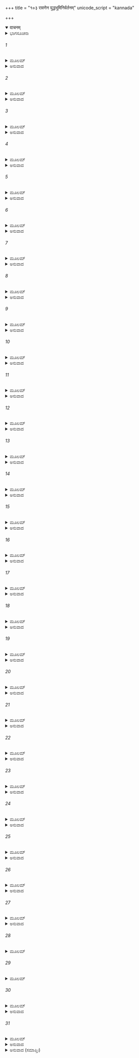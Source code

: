 +++
title = "१०३ रावणेन युद्धभूमिनिर्वर्तनम्"
unicode_script = "kannada"

+++
<details open><summary>वाचनम्</summary>

<div class="audioEmbed"  caption="श्रीराम-हरिसीताराममूर्ति-घनपाठिभ्यां वचनम्" src="https://archive.org/download/Ramayana-recitation-Sriram-harisItArAmamUrti-Ghanapaati-v2/Kanda_6/Kanda_6_YK-103-Ravana_s_charioteer_carries_away_Ravana_in_the_chariot_0.mp3"></div>
</details>



<details><summary>ಭಾಗಸೂಚನಾ</summary>

ಶ್ರೀರಾಮನು ರಾವಣನನ್ನು ನಿಂದಿಸಿದುದು, ಗಾಯಗೊಂಡಿದ್ದ ರಾವಣನನ್ನು ಸಾರಥಿಯು ರಣಭೂಮಿಯಿಂದ ಹೊರಗೆ ಒಯ್ದುದು
</details>

###### 1


<details><summary>ಮೂಲಮ್</summary>

ಸ ತು ತೇನ ತದಾ ಕ್ರೋಧಾತ್ ಕಾಕುತ್ಸ್ಥೇನಾರ್ದಿತೋ ಭೃಶಮ್ ।  
ರಾವಣಃ ಸಮರಶ್ಲಾಘೀ ಮಹಾಕ್ರೋಧಮುಪಾಗಮತ್ ॥
</details>

<details><summary>ಅನುವಾದ</summary>

ಕ್ರೋಧಾಭಿಭೂತನಾಗಿದ್ದ ಶ್ರೀರಾಮನಿಂದ ಅತ್ಯಂತ ಪೀಡಿತನಾದ, ರಣಶ್ಲಾಘಿ ರಾವಣನು ಅತ್ಯಂತ ಕ್ರೋಧಗೊಂಡನು.॥1॥
</details>

###### 2


<details><summary>ಮೂಲಮ್</summary>

ಸ ದೀಪ್ತನಯನೋಽಮರ್ಷಾಚ್ಚಾಪಮುದ್ಯಮ್ಯ ವೀರ್ಯವಾನ್ ।  
ಅಭ್ಯರ್ದಯತ್ಸು ಸಂಕ್ರುದ್ಧೋ ರಾಘವಂ ಪರಮಾಹವೇ ॥
</details>

<details><summary>ಅನುವಾದ</summary>

ಅವನ ಕಣ್ಣುಗಳು ಬೆಂಕಿಯಂತೆ ಉರಿದೆದ್ದವು. ಆ ಪರಾಕ್ರಮಿ ವೀರನು ಅಸಹನೆಯಿಂದ ಧನುಸ್ಸನ್ನೆತ್ತಿ, ಅತ್ಯಂತ ಕುಪಿತನಾಗಿ ಆ ಮಹಾಸಂಗ್ರಾಮದಲ್ಲಿ ಶ್ರೀರಾಮನನ್ನು ನೋಯಿಸತೊಡಗಿದನು.॥2॥
</details>

###### 3


<details><summary>ಮೂಲಮ್</summary>

ಬಾಣಧಾರಾ ಸಹಸ್ರೈಸ್ತೈಃ ಸ ತೋಯದ ಇವಾಂಬರಾತ್ ।  
ರಾಘವಂ ರಾವಣೋ ಬಾಣೈಸ್ತಟಾಕಮಿವ ಪೂರಯನ್ ॥
</details>

<details><summary>ಅನುವಾದ</summary>

ಆಕಾಶದಿಂದ ಮೋಡಗಳು ನೀರು ಸುರಿಸಿ ಕೆರೆಗಳನ್ನು ತುಂಬುವಂತೆ ರಾವಣನು ಸಾವಿರಾರು ಬಾಣಗಳ ವೃಷ್ಟಿಗೈದು ಶ್ರೀರಾಮಚಂದ್ರನನ್ನು ಮುಚ್ಚಿಬಿಟ್ಟನು.॥3॥
</details>

###### 4


<details><summary>ಮೂಲಮ್</summary>

ಪೂರಿತಃ ಶರಜಾಲೇನ ಧನುರ್ಮುಕ್ತೇನ ಸಂಯುಗೇ ।  
ಮಹಾಗಿರಿರಿವಾಕಂಪ್ಯಃ ಕಾಕುತ್ಸ್ಥೋ ನ ಪ್ರಕಂಪತೇ ॥
</details>

<details><summary>ಅನುವಾದ</summary>

ರಣರಂಗದಲ್ಲಿ ರಾವಣನು ಬಿಟ್ಟಿರುವ ಬಾಣಸಮೂಹಗಳಿಂದ ವ್ಯಾಪ್ತನಾಗಿದ್ದನು. ಶ್ರೀರಘುನಾಥನು ಕೊಂಚವೂ ವಿಚಲಿತನಾಗಲಿಲ್ಲ; ಏಕೆಂದರೆ ಅವನು ಮಹಾಪರ್ವತದಂತೆ ಅಚಲನಾಗಿದ್ದನು.॥4॥
</details>

###### 5


<details><summary>ಮೂಲಮ್</summary>

ಸ ಶರೈಃ ಶರಜಾಲಾನಿ ವಾರನ್ಸಮರೇ ಸ್ಥಿತಃ ।  
ಗಭಸ್ತೀನಿವ ಸೂರ್ಯಸ್ಯ ಪ್ರತಿಜಗ್ರಾಹ ವೀರ್ಯವಾನ್ ॥
</details>

<details><summary>ಅನುವಾದ</summary>

ರಾಮನು ತನ್ನ ಬಾಣಗಳಿಂದ ರಾವಣನ ಬಾಣಗಳನ್ನು ನಿವಾರಿಸುತ್ತಾ ಸ್ಥಿರಭಾವದಿಂದ ನಿಂತಿದ್ದನು. ಆ ಪರಾಕ್ರಮಿ ರಘುವೀರನು ಸೂರ್ಯನ ಕಿರಣಗಳಂತೆ ಶತ್ರುವಿನ ಬಾಣಗಳನ್ನು ಸಹಿಸುತ್ತಿದ್ದನು.॥5॥
</details>

###### 6


<details><summary>ಮೂಲಮ್</summary>

ತತಃ ಶರಸಹಸ್ರಾಣಿ ಕ್ಷಿಪ್ರಹಸ್ತೋ ನಿಶಾಚರಃ ।  
ನಿಜಘಾನೋರಸಿ ಕ್ರುದ್ಧೋ ರಾಘವಸ್ಯ ಮಹಾತ್ಮನಃ ॥
</details>

<details><summary>ಅನುವಾದ</summary>

ಅನಂತರ ಶೀಘ್ರವಾಗಿ ಕೈಚಳಕದಿಂದ ರಾವಣನು ಕುಪಿತನಾಗಿ ಮಹಾಮನಾ ರಾಘವೇಂದ್ರನ ಎದೆಯಲ್ಲಿ ಸಾವಿರಾರು ಬಾಣಗಳನ್ನು ಪ್ರಯೋಗಿಸಿದನು.॥6॥
</details>

###### 7


<details><summary>ಮೂಲಮ್</summary>

ಸ ಶೋಣಿತ ಸಮಾದಿಗ್ಧಃ ಸಮರೇ ಲಕ್ಷ್ಮಣಾಗ್ರಜಃ ।  
ದೃಷ್ಟಃ ಫುಲ್ಲ ಇವಾರಣ್ಯೇ ಸುಮಹಾನ್ ಕಿಂಶುಕದ್ರುಮಃ ॥
</details>

<details><summary>ಅನುವಾದ</summary>

ರಣರಂಗದಲ್ಲಿ ಆ ಬಾಣಗಳಿಂದ ಗಾಯಗೊಂಡ ಲಕ್ಷ್ಮಣಾಗ್ರಜ ರಾಮನು ರಕ್ತದಿಂದ ತೊಯ್ದು ಹೋಗಿ ಕಾಡಿನಲ್ಲಿ ಅರಳಿನಿಂತ ಮುತ್ತುಗದ ಮಹಾವೃಕ್ಷದಂತೆ ಕಂಡುಬರುತ್ತಿದ್ದನು.॥7॥
</details>

###### 8


<details><summary>ಮೂಲಮ್</summary>

ಶರಾಭಿಘಾತಸಂರಬ್ಧಃ ಸೋಭಿಜಗ್ರಾಹ ಸಾಯಕಾನ್ ।  
ಕಾಕುತ್ಸ್ಥಃ ಸುಮಹಾತೇಜಾ ಯುಗಾಂತಾದಿತ್ಯ ತೇಜಸಃ ॥
</details>

<details><summary>ಅನುವಾದ</summary>

ಬಾಣಗಳ ಆಘಾತದಿಂದ ಕುಪಿತನಾದ ಮಹಾತೇಜಸ್ವೀ ಶ್ರೀರಾಮನು ಪ್ರಳಯಕಾಲದ ಸೂರ್ಯನಂತಹ ಸಾಯಕಗಳನ್ನು ಕೈಗೆತ್ತಿಕೊಂಡನು.॥8॥
</details>

###### 9


<details><summary>ಮೂಲಮ್</summary>

ತತೋಽನ್ಯೋನ್ಯಂ ಸುಸಂರಬ್ಧೌತಾವುಭೌ ರಾಮರಾವಣೌ ।  
ಶರಾಂಧಕಾರೇ ಸಮರೇ ನೋಪಲಕ್ಷಯತಾಂ ತದಾ ॥
</details>

<details><summary>ಅನುವಾದ</summary>

ಮತ್ತೆ ಅವರಿಬ್ಬರೂ ಪರಸ್ಪರ ರೋಷಾವೇಶದಿಂದ ಕೂಡಿ ಬಾಣ ಪ್ರಯೋಗಿಸತೊಡಗಿದರು. ಸಮಾರಾಂಗಣದಲ್ಲಿ ಬಾಣಗಳಿಂದ ಅಂಧಕಾರ ಆವರಿಸಿತು. ಆಗ ರಾಮ-ರಾವಣರಿಗೆ ಪರಸ್ಪರ ನೋಡಲಾಗುತ್ತಿರಲಿಲ್ಲ.॥9॥
</details>

###### 10


<details><summary>ಮೂಲಮ್</summary>

ತತಃ ಕ್ರೋಧಸಮಾವಿಷ್ಟೋ ರಾಮೋ ದಶರಥಾತ್ಮಜಃ ।  
ಉವಾಚ ರಾವಣಂ ವೀರಃ ಪ್ರಹಸ್ಯ ಪುರುಷಂ ವಚಃ ॥
</details>

<details><summary>ಅನುವಾದ</summary>

ಆಗ ಕ್ರೋಧಗೊಂಡ ವೀರ ದಾಶರಥಿರಾಮನು ನಗುತ್ತಾ ರಾವಣನಲ್ಲಿ ಕಠೋರವಾಗಿ ಇಂತೆಂದನು.॥10॥
</details>

###### 11


<details><summary>ಮೂಲಮ್</summary>

ಮಮ ಭಾರ್ಯಾ ಜನಸ್ಥಾನಾದಜ್ಞಾನಾದ್ರಾಕ್ಷಸಾಧಮ ।  
ಹೃತಾ ತೇ ವಿವಶಾ ಯಸ್ಮಾತ್ತಸ್ಮಾತ್ತ್ವಂ ನಾಸಿ ವೀರ್ಯವಾನ್ ॥
</details>

<details><summary>ಅನುವಾದ</summary>

ನೀಚ ರಾಕ್ಷಸನೇ! ನೀನು ನನಗೆ ತಿಳಿಯದೆ ನನ್ನ ಅಸಹಾಯ ಪತ್ನಿಯನ್ನು ಕದ್ದು ತಂದಿರುವೆ. ಅದರಿಂದ ನೀನು ಬಲವಂತ, ಪರಾಕ್ರಮಿಯಂತೂ ಎಂದಿಗೂ ಅಲ್ಲ.॥11॥
</details>

###### 12


<details><summary>ಮೂಲಮ್</summary>

ಮಯಾ ವಿರಹಿತಾಂ ದೀನಾಂ ವರ್ತಮಾನಾಂ ಮಹಾವನೇ ।  
ವೈದೇಹೀಂ ಪ್ರಸಭಂ ಹೃತ್ವಾ ಶೂರೋಽಹಮಿತಿ ಮನ್ಯಸೇ ॥
</details>

<details><summary>ಅನುವಾದ</summary>

ವಿಶಾಲವನದಲ್ಲಿ ನನ್ನಿಂದ ಅಗಲಿದ ದೀನಸ್ಥಿತಿಯಲ್ಲಿದ್ದ ವಿದೇಹಕುಮಾರಿಯನ್ನು ಬಲವಂತವಾಗಿ ಅಪಹರಿಸಿದ ನೀನು ತನ್ನನ್ನು ಶೂರನೆಂದು ತಿಳಿಯುತ್ತಿರುವೆಯಲ್ಲ.॥12॥
</details>

###### 13


<details><summary>ಮೂಲಮ್</summary>

ಸ್ತ್ರೀಷು ಶೂರ ವಿನಾಥಾಸು ಪರದಾರಾಭಿಮರ್ಶನಮ್ ।  
ಕೃತ್ವಾಕಾಪುರುಷಂ ಕರ್ಮ ಶೂರೋಽಹಮಿತಿ ಮನ್ಯಸೇ ॥
</details>

<details><summary>ಅನುವಾದ</summary>

ಅಸಹಾಯ ಅಬಲೆಯರ ಮೇಲೆ ವೀರತೆಯನ್ನು ತೋರಿಸುವ ನಿಶಾಚರನೇ! ಪರಸ್ತ್ರೀಯನ್ನು ಅಪಹರಣದಂತಹ ಹೇಡಿಗಳ ಕರ್ಮವನ್ನು ಮಾಡಿ ತನ್ನನ್ನು ಶೂರವೀರನೆಂದು ತಿಳಿಯುವೆಯಲ್ಲ.॥13॥
</details>

###### 14


<details><summary>ಮೂಲಮ್</summary>

ಭಿನ್ನಮರ್ಯಾದ ನಿರ್ಲಜ್ಜ ಚಾರಿತ್ರೇಷ್ವನವಸ್ಥಿತ ।  
ದರ್ಪಾನ್ ಮೃತ್ಯುಮುಪಾದಾಯಶೂರೋಽಹಮಿತಿ ಮನ್ಯಸೇ ॥
</details>

<details><summary>ಅನುವಾದ</summary>

ಧರ್ಮ ಮರ್ಯಾದೆಯನ್ನು ಮೀರುವ ಪಾಪಿಯೇ! ನಿರ್ಲಜ್ಜ, ಸದಾಚಾರಶೂನ್ಯ ನಿಶಾಚರನೇ! ನೀನು ಬಲಗರ್ವಿತನಾಗಿ ವೈದೇಹಿಯ ರೂಪದಲ್ಲಿ ನಿನ್ನ ಮೃತ್ಯುವನ್ನು ಆಮಂತ್ರಿಸಿರುವೆ. ಹೀಗಿದ್ದರೂ ತನ್ನನ್ನು ವೀರನೆಂದು ತಿಳಿಯುತ್ತಿಯಲ್ಲ.॥14॥
</details>

###### 15


<details><summary>ಮೂಲಮ್</summary>

ಶೂರೇಣ ಧನದಭ್ರಾತ್ರಾ ಬಲೈಃ ಸಮುದಿತೇನ ಚ ।  
ಶ್ಲಾಘನೀಯಂ ಮಹತ್ಕರ್ಮ ಯಶಸ್ಯಂ ಚ ಕೃತಂ ತ್ವಯಾ ॥
</details>

<details><summary>ಅನುವಾದ</summary>

ನೀನು ದೊಡ್ಡ ಶೂರ, ಬಲಸಂಪನ್ನ ಮತ್ತು ಸಾಕ್ಷಾತ್ ಕುಬೇರನ ತಮ್ಮನಾಗಿರುವೆ. ಇದರಿಂದ ನೀನು ಈ ಪರಮಪ್ರಶಂಸನೀಯ ಹಾಗೂ ಮಹಾಯಶೋವರ್ಧಕ ಕರ್ಮಮಾಡಿರುವೆ.॥15॥
</details>

###### 16


<details><summary>ಮೂಲಮ್</summary>

ಉತ್ಸೇಕೇನಾಭಿಪನ್ನಸ್ಯ ಗರ್ಹಿತಸ್ಯಾಹಿತಸ್ಯ ಚ ।  
ಕರ್ಮಣಃ ಪ್ರಾಪ್ನುಹೀದಾನೀಂ ತಸ್ಯಾದ್ಯ ಸುಮಹತ್ಫಲಮ್ ॥
</details>

<details><summary>ಅನುವಾದ</summary>

ದುರಭಿಮಾನದಿಂದ ಮಾಡಿದ ನಿಂದಿತ ಹಾಗೂ ಅಹಿತಕರ ಪಾಪಕರ್ಮದ ಫಲವನ್ನು ನೀನು ಇಂದೇ ಪಡೆಯುವೆ.॥16॥
</details>

###### 17


<details><summary>ಮೂಲಮ್</summary>

ಶೂರೋಽಹಮಿತಿ ಚಾತ್ಮಾನಮವಗಚ್ಛಸಿ ದುರ್ಮತೇ ।  
ನೈವ ಲಜ್ಜಾಸ್ತಿ ತೇ ಸೀತಾಂ ಚೋರವದ್ವ್ಯಪಕರ್ಷತಃ ॥
</details>

<details><summary>ಅನುವಾದ</summary>

ದುರ್ಮತಿಯೇ! ಶೌರ್ಯಸಂಪನ್ನನೆಂದು ತಿಳಿದಿರುವ ನಿನಗೆ ಸೀತೆಯನ್ನು ಕಳ್ಳನಂತೆ ಕದ್ದು ತರುವಾಗ ಕೊಂಚವೂ ನಾಚಿಕೆಯಾಗಲಿಲ್ಲವೇ.॥17॥
</details>

###### 18


<details><summary>ಮೂಲಮ್</summary>

ಯದಿ ಮತ್ಸನ್ನಿಧೌ ಸೀತಾ ಧರ್ಷಿತಾ ಸ್ತಾತ್ತ್ವಯಾ ಬಲಾತ್ ।  
ಭ್ರಾತರಂ ತು ಖರಂ ಪಶ್ಯೇಸ್ತದಾ ಮತ್ಸಾಯಕೈರ್ಹತಃ ॥
</details>

<details><summary>ಅನುವಾದ</summary>

ನಾನಿರುವಾಗ ನೀನು ಸೀತೆಯನ್ನು ಬಲವಂತವಾಗಿ ಅಪಹರಣ ಮಾಡಿದ್ದರೆ ಇಷ್ಟರೊಳಗೆ ನನ್ನ ಬಾಣಗಳಿಂದ ಸತ್ತು ನಿನ್ನ ತಮ್ಮ ಖರನ ದರ್ಶನ ಪಡೆಯುತ್ತಿದ್ದೆ.॥18॥
</details>

###### 19


<details><summary>ಮೂಲಮ್</summary>

ದಿಷ್ಟ್ಯಾಸಿ ಮಮ ಮಂದಾತ್ಮಂಶ್ಚಕ್ಷುರ್ವಿಷಯಮಾಗತಃ ।  
ಅದ್ಯ ತ್ವಾಂ ಸಾಯಕೈಸ್ತೀಕ್ಷ್ಣೈರ್ನಯಾಮಿ ಯಮಸಾದನಮ್ ॥
</details>

<details><summary>ಅನುವಾದ</summary>

ಮಂದಬುದ್ಧಿಯೇ! ಇಂದು ನೀನು ನನ್ನ ಕಣ್ಣಿಗೆ ಬಿದ್ದಿರುವುದು ಸೌಭಾಗ್ಯದ ಮಾತಾಗಿದೆ. ನಾನು ಈಗಲೇ ನಿನ್ನನ್ನು ಹರಿತವಾದ ಬಾಣಗಳಿಂದ ಯಮಲೋಕಕ್ಕೆ ಅಟ್ಟುವೆನು.॥19॥
</details>

###### 20


<details><summary>ಮೂಲಮ್</summary>

ಅದ್ಯ ತೇ ಮಚ್ಛರೈಶ್ಛಿನ್ನಂ ಶಿರೋ ಜ್ವಲಿತಕುಂಡಲಮ್ ।  
ಕ್ರವ್ಯಾದಾ ವ್ಯಪಕರ್ಷಂತು ವಿಕೀರ್ಣಂ ರಣಪಾಂಸುಷು ॥
</details>

<details><summary>ಅನುವಾದ</summary>

ಇಂದು ನನ್ನ ಬಾಣಗಳಿಂದ ರಣರಂಗದಲ್ಲಿ ಹೊಳೆಯುವ ಕುಂಡಲಗಳಿಂದ ಕೂಡಿದ ನಿನ್ನ ತಲೆಯು ತುಂಡಾಗಿ ಧೂಳಿನಲ್ಲಿ ಬಿದ್ದಾಗ ಮಾಂಸಭಕ್ಷಿ ಜೀವಜಂತುಗಳು ತಿನ್ನಲು ಎಳೆದಾಡುವವು.॥20॥
</details>

###### 21


<details><summary>ಮೂಲಮ್</summary>

ನಿಪತ್ಯೋರಸಿ ಗೃಧ್ರಾಸ್ತೇ ಕ್ಷಿತೌ ಕ್ಷಿಪ್ತಸ್ಯ ರಾವಣ ।  
ಪಿಬಂತು ರುಧಿರಂ ತರ್ಷಾದ್ ಬಾಣಶಲ್ಯಾಂತ ರೋತ್ಥಿತಮ್ ॥
</details>

<details><summary>ಅನುವಾದ</summary>

ರಾವಣನೇ! ನಿನ್ನ ಹೆಣ ನೆಲದಲ್ಲಿ ಬಿದ್ದಿರುವಾಗ ಅದರ ಎದೆಯ ಮೇಲೆ ಹದ್ದುಗಳು ಕುಳಿತು, ಬಾಣಗಳ ಛೇದಗಳಿಂದ ಹರಿಯುವ ನಿನ್ನ ರಕ್ತವನ್ನು ಬಹಳ ಬಾಯಾರಿ ಕುಡಿಯುವವು.॥21॥
</details>

###### 22


<details><summary>ಮೂಲಮ್</summary>

ಅದ್ಯ ಮದ್ಬಾಣಭಿನ್ನಸ್ಯ ಗತಾಸೋಃ ಪತಿತಸ್ಯ ತೇ ।  
ಕರ್ಷನ್ ತ್ವಂತ್ರಾಣಿ ಪತಗಾ ಗರುತ್ಮಂತ ಇವೋರಗಾನ್ ॥
</details>

<details><summary>ಅನುವಾದ</summary>

ಇಂದು ನನ್ನ ಬಾಣಗಳಿಂದ ವಿದೀರ್ಣವಾಗಿ, ಪ್ರಾಣ ಶೂನ್ಯವಾಗಿ ಬಿದ್ದಿರುವ ನಿನ್ನ ಶರೀರದ ಕರುಳುಬಳ್ಳಿಯನ್ನು ಪಕ್ಷಿಗಳು, ಗರುಡನು ಸರ್ಪಗಳನ್ನು ಎಳೆಯುವಂತೆ ಸೆಳೆದು ಹಾಕುವವು.॥22॥
</details>

###### 23


<details><summary>ಮೂಲಮ್</summary>

ಇತ್ಯೇವಂ ಸವದನ್ವೀರೋ ರಾಮಃ ಶತ್ರುನಿಬರ್ಹಣಃ ।  
ರಾಕ್ಷಸೇಂದ್ರಂ ಸಮೀಪಸ್ಥಂ ಶರವರ್ಷೈರವಾಕಿರತ್ ॥
</details>

<details><summary>ಅನುವಾದ</summary>

ಹೀಗೆ ಹೇಳುತ್ತಾ ಶತ್ರುಗಳನ್ನು ನಾಶಮಾಡುವ ವೀರ ಶ್ರೀರಾಮನು ಎದುರಿಗೆ ನಿಂತಿದ್ದ ರಾಕ್ಷಸರಾಜಾರಾವಣನ ಮೇಲೆ ಬಾಣಗಳ ಮಳೆಗರೆಯಲು ಪ್ರಾರಂಭಿಸಿದನು.॥23॥
</details>

###### 24


<details><summary>ಮೂಲಮ್</summary>

ಬಭೂವ ದ್ವಿಗುಣಂ ವೀರ್ಯಂ ಬಲಂ ಹರ್ಷಶ್ಚ ಸಂಯುಗೇ ।  
ರಾಮಸ್ಯಾಸ್ತ್ರ ಬಲಂ ಚೈವ ಶತ್ರೋರ್ನಿಧನಕಾಂಕ್ಷಿಣಃ ॥
</details>

<details><summary>ಅನುವಾದ</summary>

ಆಗ ಯುದ್ಧರಂಗದಲ್ಲಿ ಶತ್ರುವನ್ನು ವಧಿಸಲಿಚ್ಛಿಸುವ ಶ್ರೀರಾಮನ ಬಲ, ಪರಾಕ್ರಮ, ಉತ್ಸಾಹ ಮತ್ತು ಅಸ್ತ್ರಬಲವು ಇಮ್ಮಡಿಯಾಯಿತು.॥24॥
</details>

###### 25


<details><summary>ಮೂಲಮ್</summary>

ಪ್ರಾದುರ್ಬಭೂವುರಸ್ತ್ರಾಣಿ ಸರ್ವಾಣಿ ವಿದಿತಾತ್ಮನಃ ।  
ಪ್ರಹರ್ಷಾಚ್ಚ ಮಹಾತೇಜಾಃ ಶೀಘ್ರಹಸ್ತತರೋಽಭವತ್ ॥
</details>

<details><summary>ಅನುವಾದ</summary>

ಆತ್ಮಜ್ಞಾನಿ ರಘುನಾಥನ ಎದುರಿಗೆ ಎಲ್ಲ ಅಸ್ತ್ರಗಳು ತಾವಾಗಿಯೇ ಪ್ರಕಟವಾದುವು. ಹರ್ಷೋತ್ಸಾಹದಿಂದ ಮಹಾ ತೇಜಸ್ವೀ ಭಗವಾನ್ ಶ್ರೀರಾಮನ ಕೈವೇಗವಾಗಿ ಚಲಿಸತೊಡಗಿತು.॥25॥
</details>

###### 26


<details><summary>ಮೂಲಮ್</summary>

ಶುಭಾನ್ಯೇತಾನಿ ಚಿಹ್ನಾನಿ ವಿಜ್ಞಾಯಾತ್ಮಗತಾನಿ ಸಃ ।  
ಭೂಯ ಏವಾರ್ದಯದ್ರಾಮೋ ರಾವಣಂ ರಾಕ್ಷಸಾಂತಕೃತ್ ॥
</details>

<details><summary>ಅನುವಾದ</summary>

ತನ್ನಲ್ಲಿ ಈ ಶುಭಲಕ್ಷಣಗಳು ಪ್ರಕಟವಾದುದನ್ನು ತಿಳಿದ ರಾಕ್ಷಸಾಂತಕನಾದ ಭಗವಾನ್ ಶ್ರೀರಾಮನು ಪುನಃ ರಾವಣನನ್ನು ನೋಯಿಸತೊಡಗಿದನು.॥26॥
</details>

###### 27


<details><summary>ಮೂಲಮ್</summary>

ಹರೀಣಾಂ ಚಾಶ್ಮನಿಕರೈಃ ಶರವರ್ಷೈಶ್ಚ ರಾಘವಾತ್ ।  
ಹನ್ಯಮಾನೋ ದಶಗ್ರೀವೋ ವಿಘೂರ್ಣಹೃದಯೋಽಭವತ್ ॥
</details>

<details><summary>ಅನುವಾದ</summary>

ವಾನರರು ಎಸೆದಿರುವ ಬಂಡೆಗಳಿಂದ ಮತ್ತು ಶ್ರೀರಾಮಚಂದ್ರನ ಬಾಣವರ್ಷಗಳಿಂದ ಆಹತನಾಗಿ ರಾವಣನ ಹೃದಯವು ವ್ಯಾಕುಲ ಹಾಗೂ ವಿಭ್ರಾಂತವಾಯಿತು.॥27॥
</details>

###### 28


<details><summary>ಮೂಲಮ್</summary>

ಯದಾ ಚ ಶಸ್ತ್ರಂ ನಾರೇಭೇ ನ ಚಕರ್ಷಶರಾಸನಮ್ ।  
ನಾಸ್ಯ ಪ್ರತ್ಯಕರೋದ್ವೀರ್ಯಂ ವಿಕ್ಲವೇನಾಂತರಾತ್ಮನಾ ॥
</details>

###### 29


<details><summary>ಮೂಲಮ್</summary>

ಕ್ಷಿಪ್ತಾಶ್ಚಾಶು ಶರಾಸ್ತೇನ ಶಸ್ತ್ರಾಣಿ ವಿವಿಧಾನಿ ಚ ।  
ಮರಣಾರ್ಥಾಯ ವರ್ತಂತೇ ಮೃತ್ಯುಕಾಲೋಽಭ್ಯವರ್ತತಃ ॥
</details>

###### 30


<details><summary>ಮೂಲಮ್</summary>

ಸೂತಸ್ತು ರಥನೇತಾಸ್ಯ ತದವಸ್ಥಂ ನಿರೀಕ್ಷ್ಯತಮ್ ।  
ಶನೈರ್ಯುದ್ಧಾದ ಸಂಭ್ರಾಂತೋ ರಥಂ ತಸ್ಯಾಪವಾಹಯತ್ ॥
</details>

<details><summary>ಅನುವಾದ</summary>

ಹೃದಯದ ವ್ಯಾಕುಲತೆಯಿಂದಾಗಿ ಅವನಲ್ಲಿ ಶಸ್ತ್ರವನ್ನೆತ್ತಲು, ಧನುಸ್ಸು ಎಳೆಯುವ ಮತ್ತು ಶ್ರೀರಾಮನ ಪರಾಕ್ರಮವನ್ನು ಎದುರಿಸುವ ಕ್ಷಮತೆ ಉಳಿಯದಿದ್ದಾಗ, ಶ್ರೀರಾಮನು ಶೀಘ್ರವಾಗಿ ಪ್ರಯೋಗಿಸಿದ ಬಾಣಗಳು ಮತ್ತು ಬಗೆ ಬಗೆಯ ಶಸ್ತ್ರಗಳು ಅವನ ಮೃತ್ಯುವಿನ ಸಾಧನವಾಗಿ, ಅವನ ಮೃತ್ಯು ಬಳಿಗೆ ಬಂದಾಗ, ಅವನ ಆ ಸ್ಥಿತಿಯನ್ನು ನೋಡಿ ರಥನಡೆಸುತ್ತಿದ್ದ ಸಾರಥಿಯು ಗಾಬರಿಪಡದೆ ರಥವನ್ನು ಯುದ್ಧಭೂಮಿಯಿಂದ ದೂರಕ್ಕೆ ಕೊಂಡು ಹೋದನು.॥28-30॥
</details>

###### 31


<details><summary>ಮೂಲಮ್</summary>

ರಥಂ ಚ ತಸ್ಯಾಥ ಜವೇನ ಸಾರಥಿ-  
ರ್ನಿವಾರ್ಯ ಭೀಮಂ ಜಲದಸ್ವನಂ ತದಾ ।  
ಜಗಾಮ ಭೀತ್ಯಾ ಸಮರಾನ್ಮಹೀಪತಿಂ  
ನಿರಸ್ತವೀರ್ಯಂ ಪತಿತಂ ಸಮೀಕ್ಷ್ಯ ॥
</details>

<details><summary>ಅನುವಾದ</summary>

ತನ್ನ ರಾಜನು ಶಕ್ತಿಹೀನನಾಗಿ ರಥದಲ್ಲಿ ಬಿದ್ದಿರುವುದನ್ನು ನೋಡಿದ ರಾವಣನ ಸಾರಥಿಯು ಮೇಘಗಂಭೀರ ಧ್ವನಿಗೈಯುವ ಅವನ ಭಯಾನಕ ರಥವನ್ನು ಹಿಂದಿರುಗಿಸಿ ಭಯದಿಂದಾಗಿ ಸಮರಭೂಮಿಯಿಂದ ಹೊರಗೆ ತೆಗೆದುಕೊಂಡು ಹೋದನು.॥31॥
</details>

<details><summary>ಅನುವಾದ (ಸಮಾಪ್ತಿಃ)</summary>

ಶ್ರೀವಾಲ್ಮೀಕಿ ವಿರಚಿತ ಆರ್ಷರಾಮಾಯಣ ಆದಿಕಾವ್ಯದ ಯುದ್ಧಕಾಂಡದಲ್ಲಿ ನೂರಮೂರನೆಯ ಸರ್ಗ ಪೂರ್ಣವಾಯಿತು.॥103॥
</details>
